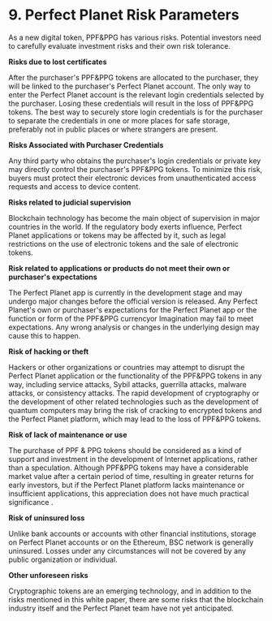 # 9. Perfect Planet Risk Parameters

As a new digital token, PPF\&PPG has various risks. Potential investors need to carefully evaluate investment risks and their own risk tolerance.

**Risks due to lost certificates**

After the purchaser's PPF\&PPG tokens are allocated to the purchaser, they will be linked to the purchaser's Perfect Planet account. The only way to enter the Perfect Planet account is the relevant login credentials selected by the purchaser. Losing these credentials will result in the loss of PPF\&PPG tokens. The best way to securely store login credentials is for the purchaser to separate the credentials in one or more places for safe storage, preferably not in public places or where strangers are present.

**Risks Associated with Purchaser Credentials**

Any third party who obtains the purchaser's login credentials or private key may directly control the purchaser's PPF\&PPG tokens. To minimize this risk, buyers must protect their electronic devices from unauthenticated access requests and access to device content.

**Risks related to judicial supervision**

Blockchain technology has become the main object of supervision in major countries in the world. If the regulatory body exerts influence, Perfect Planet applications or tokens may be affected by it, such as legal restrictions on the use of electronic tokens and the sale of electronic tokens.

**Risk related to applications or products do not meet their own or purchaser's expectations**

The Perfect Planet app is currently in the development stage and may undergo major changes before the official version is released. Any Perfect Planet's own or purchaser's expectations for the Perfect Planet app or the function or form of the PPF\&PPG currencyor Imagination may fail to meet expectations. Any wrong analysis or changes in the underlying design may cause this to happen.

**Risk of hacking or theft**

Hackers or other organizations or countries may attempt to disrupt the Perfect Planet application or the functionality of the PPF\&PPG tokens in any way, including service attacks, Sybil attacks, guerrilla attacks, malware attacks, or consistency attacks. The rapid development of cryptography or the development of other related technologies such as the development of quantum computers may bring the risk of cracking to encrypted tokens and the Perfect Planet platform, which may lead to the loss of PPF\&PPG tokens.

**Risk of lack of maintenance or use**

The purchase of PPF & PPG tokens should be considered as a kind of support and investment in the development of Internet applications, rather than a speculation. Although PPF\&PPG tokens may have a considerable market value after a certain period of time, resulting in greater returns for early investors, but if the Perfect Planet platform lacks maintenance or insufficient applications, this appreciation does not have much practical significance .

**Risk of uninsured loss**

Unlike bank accounts or accounts with other financial institutions, storage on Perfect Planet accounts or on the Ethereum, BSC network is generally uninsured. Losses under any circumstances will not be covered by any public organization or individual.

**Other unforeseen risks**

Cryptographic tokens are an emerging technology, and in addition to the risks mentioned in this white paper, there are some risks that the blockchain industry itself and the Perfect Planet team have not yet anticipated.
